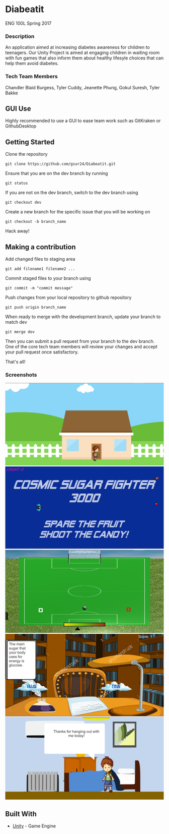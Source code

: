 # Diabeatit
ENG 100L Spring 2017 </br>

### Description
An application aimed at increasing diabetes awareness for children to teenagers. Our Unity Project is aimed at engaging children in waiting room with fun games that also inform them about healthy lifesyle choices that can help them avoid diabetes.
### Tech Team Members
Chandler Blaid Burgess, Tyler Cuddy, Jeanette Phung, Gokul Suresh, Tyler Bakke	</br>

## GUI Use
Highly recommended to use a GUI to ease team work such as GitKraken or GithubDesktop 

## Getting Started

Clone the repository
```
git clone https://github.com/gsur24/Diabeatit.git
```

Ensure that you are on the dev branch by running
```
git status
```

If you are not on the dev branch, switch to the dev branch using
```
git checkout dev
```

Create a new branch for the specific issue that you will be working on
```
git checkout -b branch_name
```

Hack away!

## Making a contribution
Add changed files to staging area 
```
git add filename1 filename2 ...
```

Commit staged files to your branch using
```
git commit -m "commit message"
```

Push changes from your local repository to github repository
```
git push origin branch_name
```

When ready to merge with the development branch, update your branch to match dev
```
git merge dev
```

Then you can submit a pull request from your branch to the dev branch. One of the core tech team members will review your changes and accept your pull request once satisfactory.

That's all!

### Screenshots
![Alt text](/Screenshots/intro.png?raw=true "Intro")
![Alt text](/Screenshots/spacegame.png?raw=true "Space")
![Alt text](/Screenshots/soccer.png?raw=true "Soccer")
![Alt text](/Screenshots/knowledge.png?raw=true "Knowledge")
![Alt text](/Screenshots/ending.png?raw=true "Ending")

## Built With
* [Unity](https://docs.unity3d.com/Manual/index.html) - Game Engine
